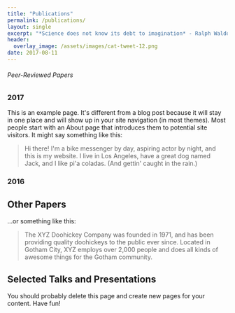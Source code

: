 ```yaml
---
title: "Publications"
permalink: /publications/
layout: single
excerpt: "*Science does not know its debt to imagination* - Ralph Waldo Emerson"
header:
  overlay_image: /assets/images/cat-tweet-12.png
date: 2017-08-11
---
```

<!-- <hr /> -->

###### Peer-Reviewed Papers

### 2017
This is an example page. It's different from a blog post because it will stay in one place and will show up in your site navigation (in most themes). Most people start with an About page that introduces them to potential site visitors. It might say something like this:

> Hi there! I'm a bike messenger by day, aspiring actor by night, and this is my website. I live in Los Angeles, have a great dog named Jack, and I like pi'a coladas. (And gettin' caught in the rain.)

### 2016

## Other Papers

...or something like this:

> The XYZ Doohickey Company was founded in 1971, and has been providing quality doohickeys to the public ever since. Located in Gotham City, XYZ employs over 2,000 people and does all kinds of awesome things for the Gotham community.

## Selected Talks and Presentations

You should probably delete this page and create new pages for your content. Have fun!
